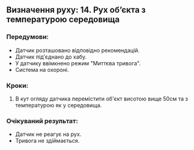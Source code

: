## Визначення руху: 14. Рух обʼєкта з температурою середовища

### Передумови:
- Датчик розташовано відповідно рекомендацій.
- Датчик під'єднано до хабу.
- У датчику ввімкнено режим "Миттєва тривога".
- Система на охороні.

### Кроки:
1. В кут огляду датчика перемістити об'єкт висотою вище 50см та з температурою як у середовища.

### Очікуваний результат:
- Датчик не реагує на рух. 
- Тривога не здіймається.


